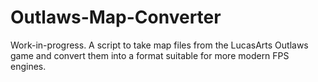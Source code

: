 Outlaws-Map-Converter
=====================

Work-in-progress. A script to take map files from the LucasArts Outlaws game and convert them into a format suitable for more modern FPS engines.
